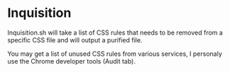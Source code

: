 Inquisition
===========

Inquisition.sh will take a list of CSS rules that needs to be removed from a specific CSS file and will output a purified file.


You may get a list of unused CSS rules from various services, I personaly use the Chrome developer tools (Audit tab).

